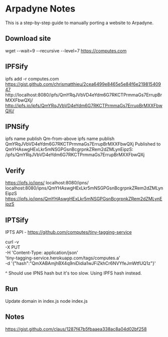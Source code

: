 # Arpadyne Notes

This is a step-by-step guide to manually porting a website to Arpadyne.

## Download site
wget --wait=9 --recursive --level=7 https://computes.com

## IPFSify
ipfs add -r computes.com
https://gist.github.com/chrismatthieu/2cea6499e8465e5e84f6e21981540947
http://localhost:8080/ipfs/QmYRqJVbVD4eYdm6G7RKCTPrmmaGs7ErrupBrMXXFbwQXj/
http://ipfs.io/ipfs/QmYRqJVbVD4eYdm6G7RKCTPrmmaGs7ErrupBrMXXFbwQXj/


## IPNSify
ipfs name publish Qm-from-above
ipfs name publish QmYRqJVbVD4eYdm6G7RKCTPrmmaGs7ErrupBrMXXFbwQXj
Published to QmYHAswgHExLkr5mNSGPGsnBcgrpnkZRem2dZMLynEipzS: /ipfs/QmYRqJVbVD4eYdm6G7RKCTPrmmaGs7ErrupBrMXXFbwQXj

## Verify
https://ipfs.io/ipns/<peer-id>
localhost:8080/ipns/<peer-id>
localhost:8080/ipns/QmYHAswgHExLkr5mNSGPGsnBcgrpnkZRem2dZMLynEipzS
https://ipfs.io/ipns/QmYHAswgHExLkr5mNSGPGsnBcgrpnkZRem2dZMLynEipzS

## IPTSify
IPTS API - https://github.com/computes/tiny-tagging-service

curl -v \
  -X PUT \
  -H 'Content-Type: application/json' \
  'tiny-tagging-service.herokuapp.com/tags/computes.a' \
  -d '{"hash":"QmXABAmjhBX4q9niDidia1wJFiZkhCr6NVYfeJmWtfUQ1z"}'

^ Should use IPNS hash but it's too slow. Using IPFS hash instead.

## Run
Update domain in index.js
node index.js

## Notes
https://gist.github.com/claus/1287f47b5fbaaea338ac8a04d02bf258
